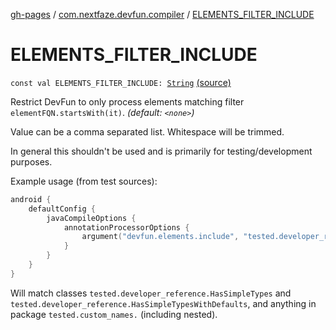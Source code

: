 [gh-pages](../index.md) / [com.nextfaze.devfun.compiler](index.md) / [ELEMENTS_FILTER_INCLUDE](./-e-l-e-m-e-n-t-s_-f-i-l-t-e-r_-i-n-c-l-u-d-e.md)

# ELEMENTS_FILTER_INCLUDE

`const val ELEMENTS_FILTER_INCLUDE: `[`String`](https://kotlinlang.org/api/latest/jvm/stdlib/kotlin/-string/index.html) [(source)](https://github.com/NextFaze/dev-fun/tree/master/devfun-compiler/src/main/java/com/nextfaze/devfun/compiler/Compiler.kt#L228)

Restrict DevFun to only process elements matching filter `elementFQN.startsWith(it)`.  *(default: `<none>`)*

Value can be a comma separated list. Whitespace will be trimmed.

In general this shouldn't be used and is primarily for testing/development purposes.

Example usage (from test sources):

``` kotlin
android {
    defaultConfig {
        javaCompileOptions {
            annotationProcessorOptions {
                argument("devfun.elements.include", "tested.developer_reference.HasSimpleTypes, tested.custom_names.")
            }
        }
    }
}
```

Will match classes `tested.developer_reference.HasSimpleTypes` and `tested.developer_reference.HasSimpleTypesWithDefaults`,
and anything in package `tested.custom_names.` (including nested).

